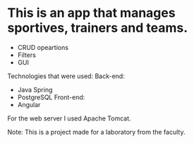 # This is an app that manages sportives, trainers and teams.
- CRUD opeartions
- Filters
- GUI

Technologies that were used:
Back-end:
- Java Spring
- PostgreSQL
Front-end:
- Angular

For the web server I used Apache Tomcat.

Note: This is a project made for a laboratory from the faculty.
